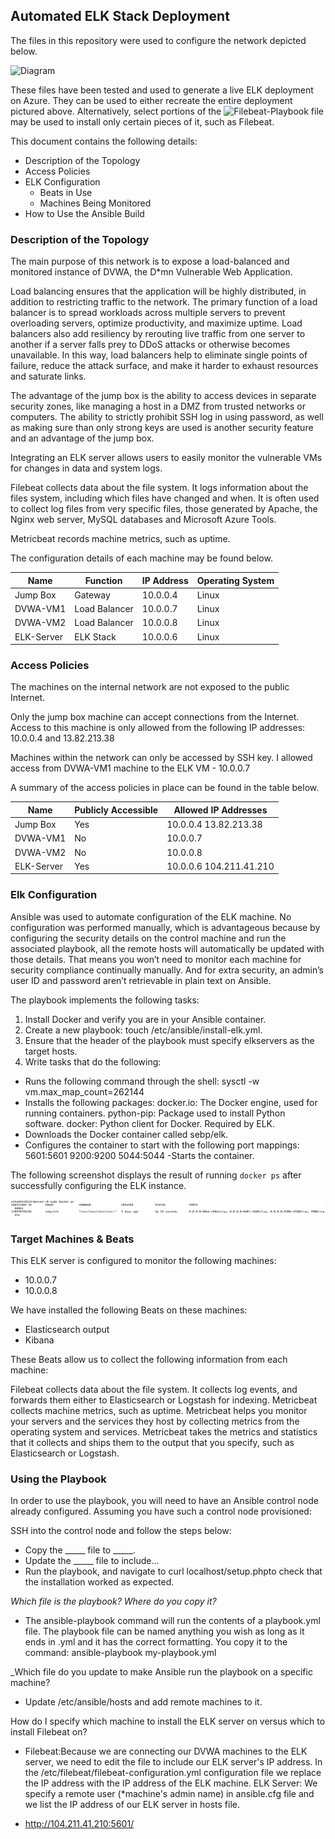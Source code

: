 ## Automated ELK Stack Deployment

The files in this repository were used to configure the network depicted below.

![Diagram](https://github.com/kokorokat/ELK-Project/tree/master/Images)

These files have been tested and used to generate a live ELK deployment on Azure. They can be used to either recreate the entire deployment pictured above. Alternatively, select portions of the ![Filebeat-Playbook](https://github.com/kokorokat/ELK-Project/blob/master/filebeat-playbook.ymlfile) file may be used to install only certain pieces of it, such as Filebeat.

This document contains the following details:
- Description of the Topology
- Access Policies
- ELK Configuration
  - Beats in Use
  - Machines Being Monitored
- How to Use the Ansible Build


### Description of the Topology

The main purpose of this network is to expose a load-balanced and monitored instance of DVWA, the D*mn Vulnerable Web Application.

Load balancing ensures that the application will be highly distributed, in addition to restricting traffic to the network.
The primary function of a load balancer is to spread workloads across multiple servers to prevent overloading servers, optimize productivity, and maximize uptime. Load balancers also add resiliency by rerouting live traffic from one server to another if a server falls prey to DDoS attacks or otherwise becomes unavailable. In this way, load balancers help to eliminate single points of failure, reduce the attack surface, and make it harder to exhaust resources and saturate links.

The advantage of the jump box is the ability to access devices in separate security zones, like managing a host in a DMZ from trusted networks or computers. The ability to strictly prohibit SSH log in using password, as well as making sure than only strong keys are used is another security feature and an advantage of the jump box.

Integrating an ELK server allows users to easily monitor the vulnerable VMs for changes in data and system logs.

Filebeat collects data about the file system. It logs information about the files system, including which files have changed and when. It is often used to collect log files from very specific files, those generated by Apache, the Nginx web server, MySQL databases and Microsoft Azure Tools.

Metricbeat records machine metrics, such as uptime.

The configuration details of each machine may be found below.

| Name       | Function     | IP Address | Operating System |
|------------|--------------|------------|------------------|
| Jump Box   | Gateway      | 10.0.0.4   | Linux            |
| DVWA-VM1   | Load Balancer| 10.0.0.7   | Linux            |
| DVWA-VM2   | Load Balancer| 10.0.0.8   | Linux            |
| ELK-Server | ELK Stack    | 10.0.0.6   | Linux            |

### Access Policies

The machines on the internal network are not exposed to the public Internet. 

Only the jump box machine can accept connections from the Internet. Access to this machine is only allowed from the following IP addresses: 10.0.0.4  and 13.82.213.38


Machines within the network can only be accessed by SSH key.
I allowed access from DVWA-VM1 machine to the ELK VM - 10.0.0.7

A summary of the access policies in place can be found in the table below.

| Name       | Publicly Accessible | Allowed IP Addresses    |
|------------|---------------------|-------------------------|
| Jump Box   | Yes                 | 10.0.0.4 13.82.213.38   |
| DVWA-VM1   | No                  | 10.0.0.7                |
| DVWA-VM2   | No                  | 10.0.0.8                |
| ELK-Server | Yes                 | 10.0.0.6 104.211.41.210 |


### Elk Configuration

Ansible was used to automate configuration of the ELK machine. No configuration was performed manually, which is advantageous because by configuring the security details on the control machine and run the associated playbook, all the remote hosts will automatically be updated with those details. That means you won’t need to monitor each machine for security compliance continually manually. And for extra security, an admin’s user ID and password aren’t retrievable in plain text on Ansible.

The playbook implements the following tasks:

1. Install Docker and verify you are in your Ansible container.
2. Create a new playbook: touch /etc/ansible/install-elk.yml.
3. Ensure that the header of the playbook must specify elkservers as the target hosts.
4. Write tasks that do the following:
- Runs the following command through the shell: sysctl -w vm.max_map_count=262144
- Installs the following packages:
docker.io: The Docker engine, used for running containers.
python-pip: Package used to install Python software.
docker: Python client for Docker. Required by ELK.
- Downloads the Docker container called sebp/elk.
- Configures the container to start with the following port mappings:
5601:5601
9200:9200
5044:5044
-Starts the container.

The following screenshot displays the result of running `docker ps` after successfully configuring the ELK instance.

![DockerPSCommand](https://github.com/kokorokat/ELK-Project/blob/master/Images/DockerPS.png)

### Target Machines & Beats
This ELK server is configured to monitor the following machines:
- 10.0.0.7
- 10.0.0.8

We have installed the following Beats on these machines:
- Elasticsearch output
- Kibana

These Beats allow us to collect the following information from each machine:

Filebeat collects data about the file system. It collects log events, and forwards them either to Elasticsearch or Logstash for indexing.
Metricbeat collects machine metrics, such as uptime. Metricbeat helps you monitor your servers and the services they host by collecting metrics from the operating system and services. Metricbeat takes the metrics and statistics that it collects and ships them to the output that you specify, such as Elasticsearch or Logstash.

### Using the Playbook
In order to use the playbook, you will need to have an Ansible control node already configured. Assuming you have such a control node provisioned: 

SSH into the control node and follow the steps below:
- Copy the _____ file to _____.
- Update the _____ file to include...
- Run the playbook, and navigate to curl localhost/setup.phpto check that the installation worked as expected.

_Which file is the playbook? Where do you copy it?_
- The ansible-playbook command will run the contents of a playbook.yml file. The playbook file can be named anything you wish as long as it ends in .yml and it has the correct formatting. You copy it to the command: ansible-playbook my-playbook.yml

_Which file do you update to make Ansible run the playbook on a specific machine? 
- Update /etc/ansible/hosts and add remote machines to it.

How do I specify which machine to install the ELK server on versus which to install Filebeat on?
- Filebeat:Because we are connecting our DVWA machines to the ELK server, we need to edit the file to include our ELK server's IP address. In the /etc/filebeat/filebeat-configuration.yml configuration file we replace the IP address with the IP address of the ELK machine.
ELK Server: We specify a remote user (*machine's admin name) in ansible.cfg file and we list the IP address of our ELK server in hosts file.

- http://104.211.41.210:5601/

